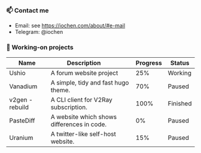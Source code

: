 ### 📫 Contact me
- Email: see https://iochen.com/about/#e-mail
- Telegram: @iochen

### 🔭 Working-on projects
|       Name       |                    Description                   | Progress |  Status  |
| ---------------- | ------------------------------------------------ | -------- | -------- |
| Ushio            | A forum website project                          | 25%      | Working  |
| Vanadium         | A simple, tidy and fast hugo theme.              | 70%      | Paused   |
| v2gen - rebuild  | A CLI client for V2Ray subscription.             | 100%     | Finished |
| PasteDiff        | A website which shows differences in code.       | 0%       | Paused   |
| Uranium          | A twitter-like self-host website.                | 15%      | Paused   |

<!--
**iochen/iochen** is a ✨ _special_ ✨ repository because its `README.md` (this file) appears on your GitHub profile.

Here are some ideas to get you started:

- 🔭 I’m currently working on ...
- 🌱 I’m currently learning ...
- 👯 I’m looking to collaborate on ...
- 🤔 I’m looking for help with ...
- 💬 Ask me about ...
- 📫 How to reach me: ...
- 😄 Pronouns: ...
- ⚡ Fun fact: ...
-->
